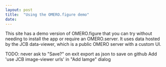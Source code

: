 ```yaml
---
layout: post
title:  "Using the OMERO.figure demo"
date:   
---
```


This site has a demo version of OMERO.figure that you can
try without needing to install the app or require an OMERO.server.
It uses data hosted by the JCB data-viewer, which is a
public OMERO server with a custom UI.

TODO:
	never ask to "Save?" on exit
	export as json to save on github
	Add 'use JCB image-viewer urls' in "Add Iamge" dialog

